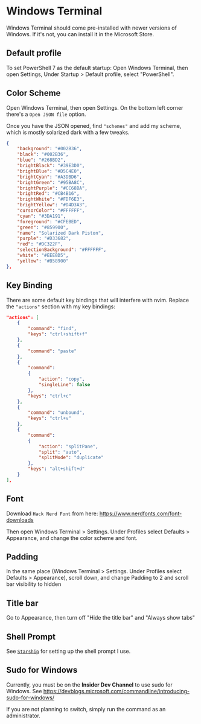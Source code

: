 # Windows Terminal
Windows Terminal should come pre-installed with newer versions of Windows.
If it's not, you can install it in the Microsoft Store.

## Default profile
To set PowerShell 7 as the default startup: Open Windows Terminal, then open Settings, Under Startup > Default profile, select "PowerShell".

## Color Scheme
Open Windows Terminal, then open Settings. On the bottom left corner there's a `Open JSON file` option.

Once you have the JSON opened, find `"schemes"` and add my scheme,
which is mostly solarized dark with a few tweaks.
```json
{
    "background": "#002B36",
    "black": "#002B36",
    "blue": "#268BD2",
    "brightBlack": "#39E3D0",
    "brightBlue": "#D5C4E0",
    "brightCyan": "#A3DBD6",
    "brightGreen": "#95BA8C",
    "brightPurple": "#CC68BA",
    "brightRed": "#CB4B16",
    "brightWhite": "#FDF6E3",
    "brightYellow": "#D4D3A3",
    "cursorColor": "#FFFFFF",
    "cyan": "#3DA191",
    "foreground": "#CFEBED",
    "green": "#859900",
    "name": "Solarized Dark Piston",
    "purple": "#D33682",
    "red": "#DC322F",
    "selectionBackground": "#FFFFFF",
    "white": "#EEE8D5",
    "yellow": "#B58900"
},
```

## Key Binding
There are some default key bindings that will interfere with nvim.
Replace the `"actions"` section with my key bindings:
```json
"actions": [
    {
        "command": "find",
        "keys": "ctrl+shift+f"
    },
    {
        "command": "paste"
    },
    {
        "command": 
        {
            "action": "copy",
            "singleLine": false
        },
        "keys": "ctrl+c"
    },
    {
        "command": "unbound",
        "keys": "ctrl+v"
    },
    {
        "command": 
        {
            "action": "splitPane",
            "split": "auto",
            "splitMode": "duplicate"
        },
        "keys": "alt+shift+d"
    }
],


```

## Font
Download `Hack Nerd Font` from here: https://www.nerdfonts.com/font-downloads

Then open Windows Terminal > Settings. Under Profiles select Defaults > Appearance, and change the color scheme and font.

## Padding
In the same place (Windows Terminal > Settings. Under Profiles select Defaults > Appearance),
scroll down, and change Padding to 2 and scroll bar visibility to hidden

## Title bar
Go to Appearance, then turn off "Hide the title bar" and "Always show tabs"

## Shell Prompt
See [`Starship`](../tool/starship.md) for setting up the shell prompt I use.

## Sudo for Windows
Currently, you must be on the **Insider Dev Channel** to use sudo for Windows. See https://devblogs.microsoft.com/commandline/introducing-sudo-for-windows/

If you are not planning to switch, simply run the command as an administrator.